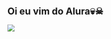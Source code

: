 ## Oi eu vim do Alura💀☠

![](https://media1.tenor.com/m/BHbYLeXUf4QAAAAC/eduardo-cinco-noches-eduardo.gif)
